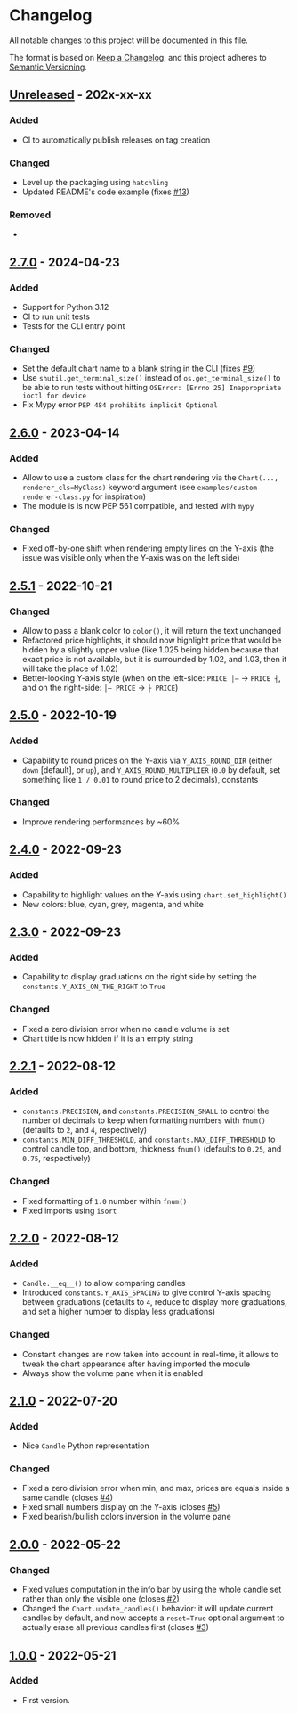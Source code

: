 # Changelog

All notable changes to this project will be documented in this file.

The format is based on [Keep a Changelog](https://keepachangelog.com/en/1.0.0/),
and this project adheres to [Semantic Versioning](https://semver.org/spec/v2.0.0.html).

## [Unreleased] - 202x-xx-xx

### Added
- CI to automatically publish releases on tag creation

### Changed
- Level up the packaging using `hatchling`
- Updated README's code example (fixes [#13])

### Removed
- 

## [2.7.0] - 2024-04-23

### Added
- Support for Python 3.12
- CI to run unit tests
- Tests for the CLI entry point

### Changed
- Set the default chart name to a blank string in the CLI (fixes [#9])
- Use `shutil.get_terminal_size()` instead of `os.get_terminal_size()` to be able to run tests without hitting `OSError: [Errno 25] Inappropriate ioctl for device`
- Fix Mypy error `PEP 484 prohibits implicit Optional`

## [2.6.0] - 2023-04-14

### Added
- Allow to use a custom class for the chart rendering via the `Chart(..., renderer_cls=MyClass)` keyword argument (see `examples/custom-renderer-class.py` for inspiration)
- The module is is now PEP 561 compatible, and tested with `mypy`

### Changed
- Fixed off-by-one shift when rendering empty lines on the Y-axis (the issue was visible only when the Y-axis was on the left side)

## [2.5.1] - 2022-10-21

### Changed
- Allow to pass a blank color to `color()`, it will return the text unchanged
- Refactored price highlights, it should now highlight price that would be hidden by a slightly upper value (like 1.025 being hidden because that exact price is not available, but it is surrounded by 1.02, and 1.03, then it will take the place of 1.02)
- Better-looking Y-axis style (when on the left-side: `PRICE │―` → `PRICE ┤`, and on the right-side: `│― PRICE` → `├ PRICE`)

## [2.5.0] - 2022-10-19

### Added
- Capability to round prices on the Y-axis via `Y_AXIS_ROUND_DIR` (either `down` [default], or `up`), and `Y_AXIS_ROUND_MULTIPLIER` (`0.0` by default, set something like `1 / 0.01` to round price to 2 decimals), constants

### Changed
- Improve rendering performances by ~60%

## [2.4.0] - 2022-09-23

### Added
- Capability to highlight values on the Y-axis using `chart.set_highlight()`
- New colors: blue, cyan, grey, magenta, and white

## [2.3.0] - 2022-09-23

### Added
- Capability to display graduations on the right side by setting the `constants.Y_AXIS_ON_THE_RIGHT` to `True`

### Changed
- Fixed a zero division error when no candle volume is set
- Chart title is now hidden if it is an empty string

## [2.2.1] - 2022-08-12

### Added
- `constants.PRECISION`, and `constants.PRECISION_SMALL` to control the number of decimals to keep when formatting numbers with `fnum()` (defaults to `2`, and `4`, respectively)
- `constants.MIN_DIFF_THRESHOLD`, and `constants.MAX_DIFF_THRESHOLD` to control candle top, and bottom, thickness `fnum()` (defaults to `0.25`, and `0.75`, respectively)

### Changed
- Fixed formatting of `1.0` number within `fnum()`
- Fixed imports using `isort`

## [2.2.0] - 2022-08-12

### Added
- `Candle.__eq__()` to allow comparing candles
- Introduced `constants.Y_AXIS_SPACING` to give control Y-axis spacing between graduations (defaults to `4`, reduce to display more graduations, and set a higher number to display less graduations)

### Changed
- Constant changes are now taken into account in real-time, it allows to tweak the chart appearance after having imported the module
- Always show the volume pane when it is enabled

## [2.1.0] - 2022-07-20

### Added
- Nice `Candle` Python representation

### Changed
- Fixed a zero division error when min, and max, prices are equals inside a same candle (closes [#4])
- Fixed small numbers display on the Y-axis (closes [#5])
- Fixed bearish/bullish colors inversion in the volume pane

## [2.0.0] - 2022-05-22

### Changed
- Fixed values computation in the info bar by using the whole candle set rather than only the visible one (closes [#2])
- Changed the `Chart.update_candles()` behavior: it will update current candles by default, and now accepts a `reset=True` optional argument to actually erase all previous candles first (closes [#3])

## [1.0.0] - 2022-05-21

### Added
- First version.


[Unreleased]: https://github.com/BoboTiG/py-candlestick-chart/compare/v2.7.0...HEAD
[2.7.0]: https://github.com/BoboTiG/py-candlestick-chart/tree/v2.7.0
[2.6.0]: https://github.com/BoboTiG/py-candlestick-chart/tree/v2.6.0
[2.5.1]: https://github.com/BoboTiG/py-candlestick-chart/tree/v2.5.1
[2.5.0]: https://github.com/BoboTiG/py-candlestick-chart/tree/v2.5.0
[2.4.0]: https://github.com/BoboTiG/py-candlestick-chart/tree/v2.4.0
[2.3.0]: https://github.com/BoboTiG/py-candlestick-chart/tree/v2.3.0
[2.2.1]: https://github.com/BoboTiG/py-candlestick-chart/tree/v2.2.1
[2.2.0]: https://github.com/BoboTiG/py-candlestick-chart/tree/v2.2.0
[2.1.0]: https://github.com/BoboTiG/py-candlestick-chart/tree/v2.1.0
[2.0.0]: https://github.com/BoboTiG/py-candlestick-chart/tree/v2.0.0
[1.0.0]: https://github.com/BoboTiG/py-candlestick-chart/tree/v1.0.0

[#2]: https://github.com/BoboTiG/py-candlestick-chart/issues/2
[#3]: https://github.com/BoboTiG/py-candlestick-chart/issues/3
[#4]: https://github.com/BoboTiG/py-candlestick-chart/issues/4
[#5]: https://github.com/BoboTiG/py-candlestick-chart/issues/5
[#9]: https://github.com/BoboTiG/py-candlestick-chart/issues/9
[#13]: https://github.com/BoboTiG/py-candlestick-chart/issues/13
